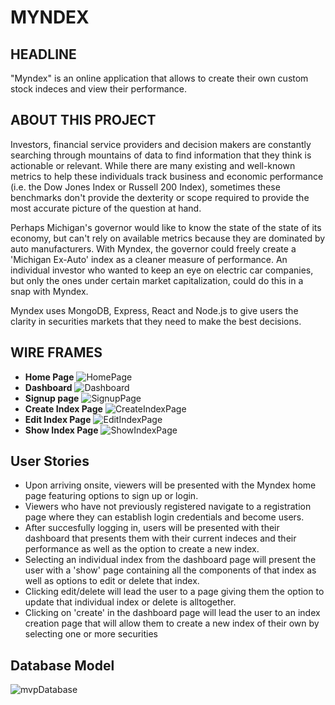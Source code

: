 # MYNDEX

## HEADLINE
"Myndex" is an online application that allows to create their own custom stock indeces and view their performance.

## ABOUT THIS PROJECT
Investors, financial service providers and decision makers are constantly searching through mountains of data to find information that they think is actionable or relevant. While there are many existing and well-known metrics to help these individuals track business and economic performance (i.e. the Dow Jones Index or Russell 200 Index), sometimes these benchmarks don't provide the dexterity or scope required to provide the most accurate picture of the question at hand.

Perhaps Michigan's governor would like to know the state of the state of its economy, but can't rely on available metrics because they are dominated by auto manufacturers.  With Myndex, the governor could freely create a 'Michigan Ex-Auto' index as a cleaner measure of performance.  An individual investor who wanted to keep an eye on electric car companies, but only the ones under certain market capitalization, could do this in a snap with Myndex.

Myndex uses MongoDB, Express, React and Node.js to give users the clarity in securities markets that they need to make the best decisions.


## WIRE FRAMES
- **Home Page** 
![HomePage](./public/images/wireframes/wireframe-homepage.svg)
- **Dashboard** 
![Dashboard](./public/images/wireframes/wireframe-dashboard.svg)
- **Signup page** 
![SignupPage](./public/images/wireframes/wireframe-signup.svg)
- **Create Index Page** 
![CreateIndexPage](./public/images/wireframes/wireframe-create-index.svg)
- **Edit Index Page** 
![EditIndexPage](./public/images/wireframes/wireframe-edit-index.svg)
- **Show Index Page** 
![ShowIndexPage](./public/images/wireframes/wireframe-show-index.svg)


## User Stories
- Upon arriving onsite, viewers will be presented with the Myndex home page featuring options to sign up or login.
- Viewers who have not previously registered navigate to a registration page where they can establish login credentials and become users.
- After succesfully logging in, users will be presented with their dashboard that presents them with their current indeces and their performance as well as the option to create a new index.
- Selecting an individual index from the dashboard page will present the user with a 'show' page containing all the components of that index as well as options to edit or delete that index.
- Clicking edit/delete will lead the user to a page giving them the option to update that individual index or delete is alltogether.
- Clicking on 'create' in the dashboard page will lead the user to an index creation page that will allow them to create a new index of their own by selecting one or more securities 

## Database Model
![mvpDatabase](./public/images/Mynex-ERD-MVP.svg)
